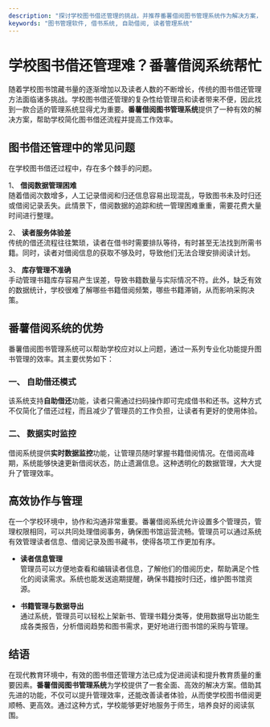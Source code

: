 ```yaml
---
description: "探讨学校图书借还管理的挑战，并推荐番薯借阅图书管理系统作为解决方案，提升图书管理效率。"
keywords: "图书管理软件, 借书系统, 自助借阅, 读者管理系统"
---
```

# 学校图书借还管理难？番薯借阅系统帮忙

随着学校图书馆藏书量的逐渐增加以及读者人数的不断增长，传统的图书借还管理方法面临诸多挑战。学校图书借还管理的复杂性给管理员和读者带来不便，因此找到一款合适的管理系统显得尤为重要。**番薯借阅图书管理系统**提供了一种有效的解决方案，帮助学校简化图书借还流程并提高工作效率。

## 图书借还管理中的常见问题

在学校图书借还过程中，存在多个棘手的问题。 

1、 **借阅数据管理困难**  
随着借阅次数增多，人工记录借阅和归还信息容易出现混乱，导致图书未及时归还或借阅记录丢失。此情景下，借阅数据的追踪和统一管理困难重重，需要花费大量时间进行整理。

2、 **读者服务体验差**  
传统的借还流程往往繁琐，读者在借书时需要排队等待，有时甚至无法找到所需书籍。同时，读者对借阅信息的获取不够及时，导致他们无法合理安排阅读计划。

3、 **库存管理不准确**  
手动管理书籍库存容易产生误差，导致书籍数量与实际情况不符。此外，缺乏有效的数据统计，学校很难了解哪些书籍借阅频繁，哪些书籍滞销，从而影响采购决策。

## 番薯借阅系统的优势

番薯借阅图书管理系统可以帮助学校应对以上问题，通过一系列专业化功能提升图书管理的效率。其主要优势如下：

### 一、 自助借还模式

该系统支持**自助借还**功能，读者只需通过扫码操作即可完成借书和还书。这种方式不仅简化了借还过程，而且减少了管理员的工作负担，让读者有更好的使用体验。

### 二、 数据实时监控

借阅系统提供**实时数据监控**功能，让管理员随时掌握书籍借阅情况。在借阅高峰期，系统能够快速更新借阅状态，防止遗漏信息。这种透明化的数据管理，大大提升了管理效率。

## 高效协作与管理

在一个学校环境中，协作和沟通非常重要。番薯借阅系统允许设置多个管理员，管理权限相同，可以共同处理借阅事务，确保图书馆运营流畅。管理员可以通过系统有效管理读者信息、借阅记录及图书藏书，使得各项工作更加有序。

- **读者信息管理**  
管理员可以方便地查看和编辑读者信息，了解他们的借阅历史，帮助满足个性化的阅读需求。系统也能发送逾期提醒，确保书籍按时归还，维护图书馆资源。

- **书籍管理与数据导出**  
通过系统，管理员可以轻松上架新书、管理书籍分类等，使用数据导出功能生成各类报告，分析借阅趋势和图书需求，更好地进行图书馆的采购与管理。

## 结语

在现代教育环境中，有效的图书借还管理方法已成为促进阅读和提升教育质量的重要因素。**番薯借阅图书管理系统**为学校提供了一套全面、高效的解决方案。借助其先进的功能，不仅可以提升管理效率，还能改善读者体验，从而使学校图书借阅更顺畅、更高效。通过这种方式，学校能够更好地服务于师生，培养良好的阅读氛围。
